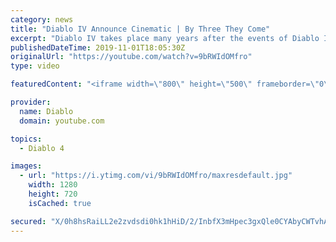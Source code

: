 ```yaml
---
category: news
title: "Diablo IV Announce Cinematic | By Three They Come"
excerpt: "Diablo IV takes place many years after the events of Diablo III, after millions have been slaughtered by the actions of the High Heavens and Burning Hells alike."
publishedDateTime: 2019-11-01T18:05:30Z
originalUrl: "https://youtube.com/watch?v=9bRWIdOMfro"
type: video

featuredContent: "<iframe width=\"800\" height=\"500\" frameborder=\"0\" src=\"https://www.youtube.com/embed/9bRWIdOMfro\" allow=\"accelerometer; autoplay; encrypted-media; gyroscope; picture-in-picture\" allowfullscreen></iframe>"

provider:
  name: Diablo
  domain: youtube.com

topics:
  - Diablo 4

images:
  - url: "https://i.ytimg.com/vi/9bRWIdOMfro/maxresdefault.jpg"
    width: 1280
    height: 720
    isCached: true

secured: "X/0h8hsRaiLL2e2zvdsdi0hk1hHiD/2/InbfX3mHpec3gxQle0CYAbyCWTvhAQMiNQnkAw5BWasK4c5FprBCVYOW5zeks73dkAs1PJlToPcBOz8Tkg+nAcMy5oG1cC27wKovdd92IjQ+3VdCLk1fhFFiEj7j+m8h3Oo/Q7e/oqcowROhobDfEhAxirnwPhCLC1qJHUOggCpA6OjBFUJzaLwt3r3dZW3IbnBuYJS1FgBJA2Y/cAmAY3OQ9O43gZ8tXMui0pz2C5p9LdnrCZFnAZn3HdBS1ahjiKskH1fQwvSJ81/MKg0fHXWJTES4wGA6SGAn4CYfP9s5UsoZKjWGmKr0O8eO2aNJjAMnrLiaOTAUsjkNqpQxi1zMqjy1vtbB9295Ghz23MuSkKHxVcL0KtHy0jFerkH6UgH1fiONITTIODai6CpS7896hzU6dKp7;4oO+cJ8wOFAW1TQo9kN2FA=="
---
```


